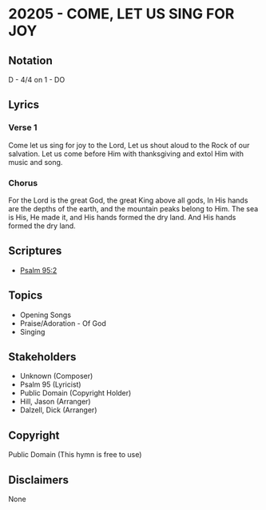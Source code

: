 # 20205 - COME, LET US SING FOR JOY

## Notation

D - 4/4 on 1 - DO

## Lyrics

### Verse 1

Come let us sing for joy to the Lord, Let us shout aloud to the Rock of our salvation. Let us come before Him with thanksgiving and extol Him with music and song. 

### Chorus

For the Lord is the great God, the great King above all gods, In His hands are the depths of the earth, and the mountain peaks belong to Him. The sea is His, He made it, and His hands formed the dry land. And His hands formed the dry land.


## Scriptures

- [Psalm 95:2](https://www.biblegateway.com/passage/?search=Psalm%2095%3A2)

## Topics

- Opening Songs
- Praise/Adoration - Of God
- Singing

## Stakeholders

- Unknown (Composer)
- Psalm 95 (Lyricist)
- Public Domain (Copyright Holder)
- Hill, Jason (Arranger)
- Dalzell, Dick (Arranger)

## Copyright

Public Domain
(This hymn is free to use)

## Disclaimers

None

